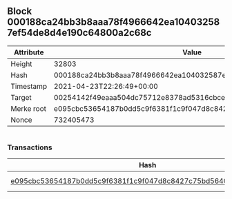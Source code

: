 ## Block 000188ca24bb3b8aaa78f4966642ea104032587ef54de8d4e190c64800a2c68c

Attribute | Value
--- | ---
Height | 32803
Hash | 000188ca24bb3b8aaa78f4966642ea104032587ef54de8d4e190c64800a2c68c
Timestamp | 2021-04-23T22:26:49+00:00
Target | 00254142f49eaaa504dc75712e8378ad5316cbcead634704b3734b6271167cc4
Merke root | e095cbc53654187b0dd5c9f6381f1c9f047d8c8427c75bd5640b035dda2b7427
Nonce | 732405473

```

```

### Transactions

Hash | Amount
--- | ---
[e095cbc53654187b0dd5c9f6381f1c9f047d8c8427c75bd5640b035dda2b7427](e095cbc53654187b0dd5c9f6381f1c9f047d8c8427c75bd5640b035dda2b7427.md) | 10.00000000 SKEPTI 
